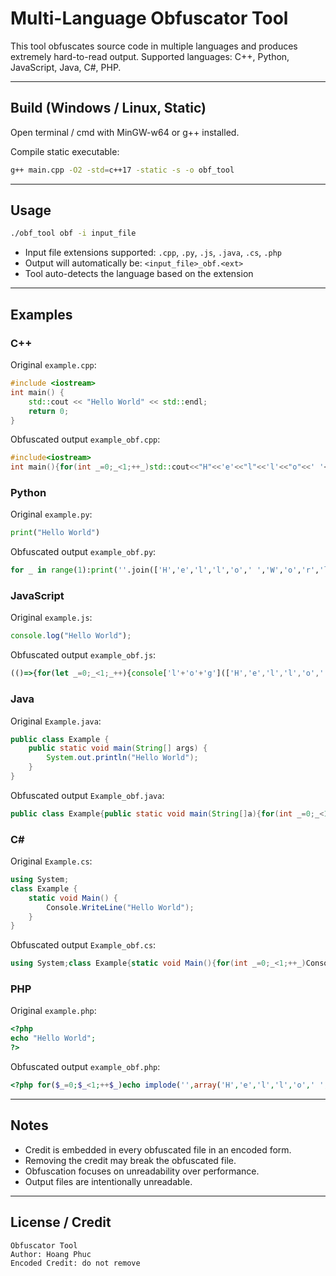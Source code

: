 # Multi-Language Obfuscator Tool

This tool obfuscates source code in multiple languages and produces extremely hard-to-read output. Supported languages: C++, Python, JavaScript, Java, C#, PHP.

---

## Build (Windows / Linux, Static)

Open terminal / cmd with MinGW-w64 or g++ installed.

Compile static executable:

```bash
g++ main.cpp -O2 -std=c++17 -static -s -o obf_tool
```

---

## Usage

```bash
./obf_tool obf -i input_file
```

- Input file extensions supported: `.cpp`, `.py`, `.js`, `.java`, `.cs`, `.php`
- Output will automatically be: `<input_file>_obf.<ext>`
- Tool auto-detects the language based on the extension

---

## Examples

### C++

Original `example.cpp`:

```cpp
#include <iostream>
int main() {
    std::cout << "Hello World" << std::endl;
    return 0;
}
```

Obfuscated output `example_obf.cpp`:

```cpp
#include<iostream>
int main(){for(int _=0;_<1;++_)std::cout<<"H"<<'e'<<"l"<<'l'<<"o"<<' '<<"W"<<'o'<<"r"<<'l'<<"d\n";}
```

### Python

Original `example.py`:

```python
print("Hello World")
```

Obfuscated output `example_obf.py`:

```python
for _ in range(1):print(''.join(['H','e','l','l','o',' ','W','o','r','l','d']))
```

### JavaScript

Original `example.js`:

```javascript
console.log("Hello World");
```

Obfuscated output `example_obf.js`:

```javascript
(()=>{for(let _=0;_<1;_++){console['l'+'o'+'g'](['H','e','l','l','o',' ','W','o','r','l','d'].join(''));}})();
```

### Java

Original `Example.java`:

```java
public class Example {
    public static void main(String[] args) {
        System.out.println("Hello World");
    }
}
```

Obfuscated output `Example_obf.java`:

```java
public class Example{public static void main(String[]a){for(int _=0;_<1;++_)System.out.println(String.join("",new String[]{"H","e","l","l","o"," ","W","o","r","l","d"}));}}
```

### C#

Original `Example.cs`:

```csharp
using System;
class Example {
    static void Main() {
        Console.WriteLine("Hello World");
    }
}
```

Obfuscated output `Example_obf.cs`:

```csharp
using System;class Example{static void Main(){for(int _=0;_<1;++_)Console.WriteLine(string.Join("",new string[]{"H","e","l","l","o"," ","W","o","r","l","d"}));}}
```

### PHP

Original `example.php`:

```php
<?php
echo "Hello World";
?>
```

Obfuscated output `example_obf.php`:

```php
<?php for($_=0;$_<1;++$_)echo implode('',array('H','e','l','l','o',' ','W','o','r','l','d')); ?>
```

---

## Notes

- Credit is embedded in every obfuscated file in an encoded form.
- Removing the credit may break the obfuscated file.
- Obfuscation focuses on unreadability over performance.
- Output files are intentionally unreadable.

---

## License / Credit

```
Obfuscator Tool
Author: Hoang Phuc
Encoded Credit: do not remove
```

